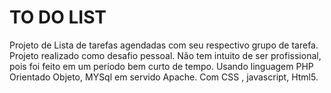 # TO DO LIST
Projeto de Lista de tarefas agendadas com seu respectivo grupo de tarefa.
Projeto realizado como desafio pessoal. Não tem intuito de ser profissional, pois foi feito em um período bem curto de tempo. 
Usando linguagem PHP Orientado Objeto, MYSql em servido Apache. Com CSS , javascript, Html5.
